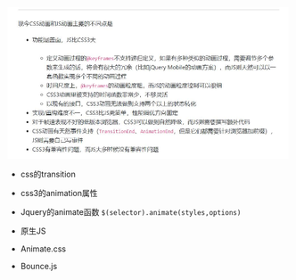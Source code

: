 ![Image text](img/css动画js动画.jpg)
+ css的transition
+ css3的animation属性

+ Jquery的animate函数 `$(selector).animate(styles,options)`
+ 原生JS


+ Animate.css
+ Bounce.js